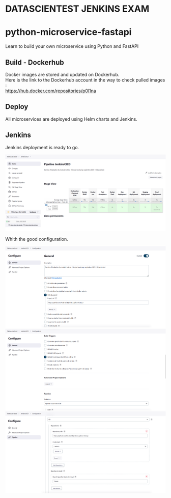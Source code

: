 # DATASCIENTEST JENKINS EXAM

# python-microservice-fastapi

Learn to build your own microservice using Python and FastAPI

## Build - Dockerhub

Docker images are stored and updated on Dockerhub.  
Here is the link to the Dockerhub account in the way to check pulled images :  
https://hub.docker.com/repositories/p0l1na

## Deploy

All microservices are deployed using Helm charts and Jenkins.

## Jenkins

Jenkins deployment is ready to go.

![Alt text](.jenkins-pictures/image.png)

Whith the good configuration.

![Alt text](.jenkins-pictures/image-1.png)
![Alt text](.jenkins-pictures/image-2.png)
![Alt text](.jenkins-pictures/image-3.png)
